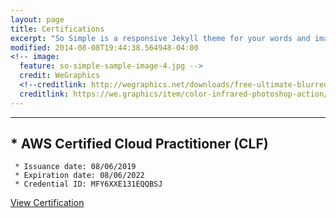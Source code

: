 ```yaml
---
layout: page
title: Certifications
excerpt: "So Simple is a responsive Jekyll theme for your words and images."
modified: 2014-08-08T19:44:38.564948-04:00
<!-- image:
  feature: so-simple-sample-image-4.jpg -->
  credit: WeGraphics
  <!--creditlink: http://wegraphics.net/downloads/free-ultimate-blurred-background-pack/ -->
  creditlink: https://we.graphics/item/color-infrared-photoshop-action/
---
```


<hr/>

## * **AWS Certified Cloud Practitioner (CLF)**
     * Issuance date: 08/06/2019
     * Expiration date: 08/06/2022
     * Credential ID: MFY6XXE131EQQBSJ


<a markdown="0" href="https://www.certmetrics.com/amazon/public/badge.aspx?i=9&t=c&d=2019-08-06&ci=AWS00993439" class="btn">View Certification</a>

[^1]: Example: *domain.com/category-name/post-title*
